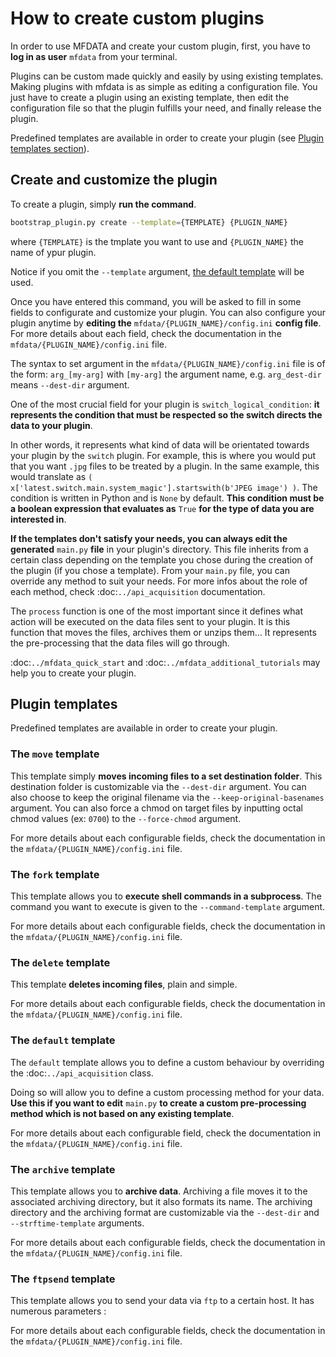
# How to create custom plugins
In order to use MFDATA and create your custom plugin, first, you have to **log in as user** `mfdata` from your terminal.

Plugins can be custom made quickly and easily by using existing templates. Making plugins with mfdata is as simple as editing a configuration file. You just have to create a plugin using an existing template, then edit the configuration file so that the plugin fulfills your need, and finally release the plugin. 

Predefined templates are available in order to create your plugin (see [Plugin templates section](#plugin-templates)).

## Create and customize the plugin
To create a plugin, simply **run the command**.
```bash
bootstrap_plugin.py create --template={TEMPLATE} {PLUGIN_NAME}
```
where `{TEMPLATE}` is the tmplate you want to use and `{PLUGIN_NAME}` the name of ypur plugin.

Notice if you omit the `--template` argument, [the default template](#the-default-templates) will be used.

Once you have entered this command, you will be asked to fill in some fields to configurate and customize your plugin. 
You can also configure your plugin anytime by **editing the** `mfdata/{PLUGIN_NAME}/config.ini` **config file**. For more details about each field, check the documentation in the `mfdata/{PLUGIN_NAME}/config.ini` file.

The syntax to set argument in the `mfdata/{PLUGIN_NAME}/config.ini` file is of the form: `arg_[my-arg]` with `[my-arg]` the argument name, e.g. `arg_dest-dir` means `--dest-dir` argument.

One of the most crucial field for your plugin is `switch_logical_condition`: **it represents the condition that must be respected so the switch directs the data to your plugin**.

In other words, it represents what kind of data will be orientated towards your plugin by the `switch` plugin. For example, this is where you would put that you want `.jpg` files to be treated by a plugin. In the same example, this would translate as `( x['latest.switch.main.system_magic'].startswith(b'JPEG image') )`. The condition is written in Python and is `None` by default. **This condition must be a boolean expression that evaluates as** `True` **for the type of data you are interested in**.


**If the templates don't satisfy your needs, you can always edit the generated** `main.py` **file** in your plugin's directory. This file inherits from a certain class depending on the template you chose during the creation of the plugin (if you chose a template). From your `main.py` file, you can override any method to suit your needs. For more infos about the role of each method, check :doc:`../api_acquisition` documentation.

The `process` function is one of the most important since it defines what action will be executed on the data files sent to your plugin. It is this function that moves the files, archives them or unzips them... It represents the pre-processing that the data files will go through.

:doc:`../mfdata_quick_start`  and :doc:`../mfdata_additional_tutorials` may help you to create your plugin.

## Plugin templates

Predefined templates are available in order to create your plugin.

### The `move` template
This template simply **moves incoming files to a set destination folder**. This destination folder is customizable via the `--dest-dir` argument. You can also choose to keep the original filename via the `--keep-original-basenames` argument. You can also force a chmod on target files by inputting octal chmod values (ex: `0700`) to the `--force-chmod` argument.

For more details about each configurable fields, check the documentation in the `mfdata/{PLUGIN_NAME}/config.ini` file.

### The `fork` template
This template allows you to **execute shell commands in a subprocess**. The command you want to execute is given to the `--command-template` argument.

For more details about each configurable fields, check the documentation in the `mfdata/{PLUGIN_NAME}/config.ini` file.


### The `delete` template
This template **deletes incoming files**, plain and simple.

For more details about each configurable fields, check the documentation in the `mfdata/{PLUGIN_NAME}/config.ini` file.

### The `default` template
The `default` template allows you to define a custom behaviour by overriding 
the :doc:`../api_acquisition` class.

Doing so will allow you to define a custom processing method for your data. **Use this if you want to edit** `main.py` **to create a custom pre-processing method which is not based on any existing template**.

For more details about each configurable field, check the documentation in the `mfdata/{PLUGIN_NAME}/config.ini` file.

### The `archive` template
This template allows you to **archive data**. Archiving a file moves it to the associated archiving directory, but it also formats its name. The archiving directory and the archiving format are customizable via the  `--dest-dir` and `--strftime-template` arguments.

For more details about each configurable fields, check the documentation in the `mfdata/{PLUGIN_NAME}/config.ini` file.

### The `ftpsend` template
This template allows you to send your data via `ftp` to a certain host. It has numerous parameters :

For more details about each configurable fields, check the documentation in the `mfdata/{PLUGIN_NAME}/config.ini` file.

